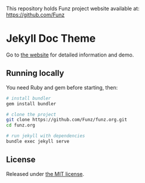 This repository holds Funz project website available at: https://github.com/Funz


# Jekyll Doc Theme

Go to [the website](https://aksakalli.github.io/jekyll-doc-theme/) for detailed information and demo.

## Running locally

You need Ruby and gem before starting, then:

```bash
# install bundler
gem install bundler

# clone the project
git clone https://github.com/Funz/funz.org.git
cd funz.org

# run jekyll with dependencies
bundle exec jekyll serve
```

## License

Released under [the MIT license](LICENSE).
